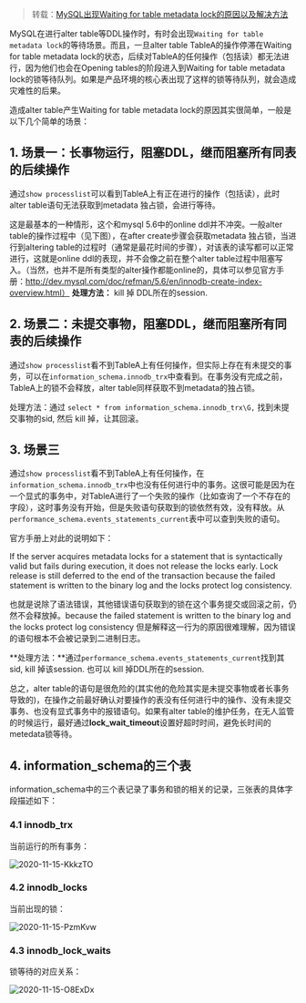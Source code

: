 > 转载：[MySQL出现Waiting for table metadata lock的原因以及解决方法](https://www.cnblogs.com/digdeep/p/4892953.html)

MySQL在进行alter table等DDL操作时，有时会出现`Waiting for table metadata lock`的等待场景。而且，一旦alter table TableA的操作停滞在Waiting for table metadata lock的状态，后续对TableA的任何操作（包括读）都无法进行，因为他们也会在Opening tables的阶段进入到Waiting for table metadata lock的锁等待队列。如果是产品环境的核心表出现了这样的锁等待队列，就会造成灾难性的后果。

造成alter table产生Waiting for table metadata lock的原因其实很简单，一般是以下几个简单的场景：

## 1. 场景一：长事物运行，阻塞DDL，继而阻塞所有同表的后续操作

通过`show processlist`可以看到TableA上有正在进行的操作（包括读），此时alter table语句无法获取到metadata 独占锁，会进行等待。

这是最基本的一种情形，这个和mysql 5.6中的online ddl并不冲突。一般alter table的操作过程中（见下图），在after create步骤会获取metadata 独占锁，当进行到altering table的过程时（通常是最花时间的步骤），对该表的读写都可以正常进行，这就是online ddl的表现，并不会像之前在整个alter table过程中阻塞写入。（当然，也并不是所有类型的alter操作都能online的，具体可以参见官方手册：http://dev.mysql.com/doc/refman/5.6/en/innodb-create-index-overview.html）
**处理方法：** kill 掉 DDL所在的session.

## 2. 场景二：未提交事物，阻塞DDL，继而阻塞所有同表的后续操作

通过`show processlist`看不到TableA上有任何操作，但实际上存在有未提交的事务，可以在`information_schema.innodb_trx`中查看到。在事务没有完成之前，TableA上的锁不会释放，alter table同样获取不到metadata的独占锁。

处理方法：通过 `select * from information_schema.innodb_trx\G,` 找到未提交事物的sid, 然后 kill 掉，让其回滚。

## 3. 场景三

通过`show processlist`看不到TableA上有任何操作，在`information_schema.innodb_trx`中也没有任何进行中的事务。这很可能是因为在一个显式的事务中，对TableA进行了一个失败的操作（比如查询了一个不存在的字段），这时事务没有开始，但是失败语句获取到的锁依然有效，没有释放。从`performance_schema.events_statements_current`表中可以查到失败的语句。

官方手册上对此的说明如下：

If the server acquires metadata locks for a statement that is syntactically valid but fails during execution, it does not release the locks early. Lock release is still deferred to the end of the transaction because the failed statement is written to the binary log and the locks protect log consistency.

也就是说除了语法错误，其他错误语句获取到的锁在这个事务提交或回滚之前，仍然不会释放掉。because the failed statement is written to the binary log and the locks protect log consistency 但是解释这一行为的原因很难理解，因为错误的语句根本不会被记录到二进制日志。

**处理方法：**通过`performance_schema.events_statements_current`找到其sid, kill 掉该session. 也可以 kill 掉DDL所在的session.

总之，alter table的语句是很危险的(其实他的危险其实是未提交事物或者长事务导致的)，在操作之前最好确认对要操作的表没有任何进行中的操作、没有未提交事务、也没有显式事务中的报错语句。如果有alter table的维护任务，在无人监管的时候运行，最好通过**lock_wait_timeout**设置好超时时间，避免长时间的metedata锁等待。

## 4. information_schema的三个表

information_schema中的三个表记录了事务和锁的相关的记录，三张表的具体字段描述如下：

### 4.1 innodb_trx

当前运行的所有事务：

![2020-11-15-KkkzTO](https://image.ldbmcs.com/2020-11-15-KkkzTO.jpg)

### 4.2 innodb_locks

当前出现的锁：

![2020-11-15-PzmKvw](https://image.ldbmcs.com/2020-11-15-PzmKvw.jpg)

### 4.3 innodb_lock_waits

锁等待的对应关系：

![2020-11-15-O8ExDx](https://image.ldbmcs.com/2020-11-15-O8ExDx.jpg)